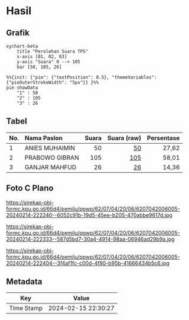 # Hasil

## Grafik

```mermaid
xychart-beta
    title "Perolehan Suara TPS"
    x-axis [01, 02, 03]
    y-axis "Suara" 0 --> 105
    bar [50, 105, 26]
```

```mermaid
%%{init: {"pie": {"textPosition": 0.5}, "themeVariables": {"pieOuterStrokeWidth": "5px"}} }%%
pie showData
    "1" : 50
    "2" : 105
    "3" : 26
```

## Tabel

| No. | Nama Paslon    | Suara | Suara (raw) | Persentase |
|:--- |:-------------- | -----:| -----------:| ----------:|
| 1   | ANIES MUHAIMIN | 50    | [50][p-1]   | 27,62      |
| 2   | PRABOWO GIBRAN | 105   | [105][p-2]  | 58,01      |
| 3   | GANJAR MAHFUD  | 26    | [26][p-3]   | 14,36      |


[p-1]: https://github.com/gigit-pemilu/pemilu-2024-62-kalimantan-tengah/blob/main/pilpres/hitung-suara/sub/62-kalimantan-tengah/sub/07-seruyan/sub/04-hanau/sub/2006-derangga/sub/005-tps/sub/paslon-1.txt
[p-2]: https://github.com/gigit-pemilu/pemilu-2024-62-kalimantan-tengah/blob/main/pilpres/hitung-suara/sub/62-kalimantan-tengah/sub/07-seruyan/sub/04-hanau/sub/2006-derangga/sub/005-tps/sub/paslon-2.txt
[p-3]: https://github.com/gigit-pemilu/pemilu-2024-62-kalimantan-tengah/blob/main/pilpres/hitung-suara/sub/62-kalimantan-tengah/sub/07-seruyan/sub/04-hanau/sub/2006-derangga/sub/005-tps/sub/paslon-3.txt

## Foto C Plano

https://sirekap-obj-formc.kpu.go.id/66d4/pemilu/ppwp/62/07/04/20/06/6207042006005-20240214-222240--6052c91b-19d5-45ee-b205-470abbe9617d.jpg

https://sirekap-obj-formc.kpu.go.id/66d4/pemilu/ppwp/62/07/04/20/06/6207042006005-20240214-222333--587d5bd7-30a4-4914-98aa-06946ad29b9a.jpg

https://sirekap-obj-formc.kpu.go.id/66d4/pemilu/ppwp/62/07/04/20/06/6207042006005-20240214-222404--3f4af1fc-c00d-4f80-b95b-41666434b5c6.jpg


## Metadata

| Key        | Value               |
| ---------- | ------------------- |
| Time Stamp | 2024-02-15 22:30:27 |



